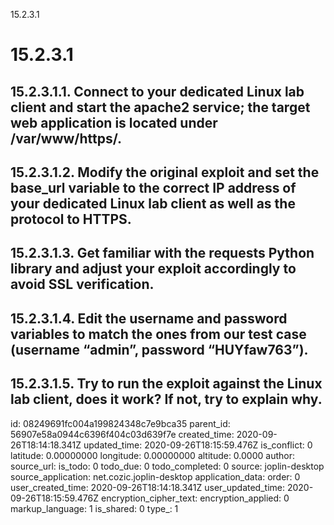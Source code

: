 15.2.3.1

# 15.2.3.1
## 15.2.3.1.1. Connect to your dedicated Linux lab client and start the apache2 service; the target web application is located under **/var/www/https/**.
## 15.2.3.1.2. Modify the original exploit and set the base_url variable to the correct IP address of your dedicated Linux lab client as well as the protocol to HTTPS.
## 15.2.3.1.3. Get familiar with the requests Python library and adjust your exploit accordingly to avoid SSL verification.
## 15.2.3.1.4. Edit the username and password variables to match the ones from our test case (username “admin”, password “HUYfaw763”).
## 15.2.3.1.5. Try to run the exploit against the Linux lab client, does it work? If not, try to explain why.





id: 08249691fc004a199824348c7e9bca35
parent_id: 56907e58a0944c6396f404c03d639f7e
created_time: 2020-09-26T18:14:18.341Z
updated_time: 2020-09-26T18:15:59.476Z
is_conflict: 0
latitude: 0.00000000
longitude: 0.00000000
altitude: 0.0000
author: 
source_url: 
is_todo: 0
todo_due: 0
todo_completed: 0
source: joplin-desktop
source_application: net.cozic.joplin-desktop
application_data: 
order: 0
user_created_time: 2020-09-26T18:14:18.341Z
user_updated_time: 2020-09-26T18:15:59.476Z
encryption_cipher_text: 
encryption_applied: 0
markup_language: 1
is_shared: 0
type_: 1